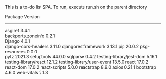 This is a to-do list SPA. To run, execute run.sh on the parent directory

Package             		    Version
------------------- 		    -------
asgiref             		    3.4.1  
backports.zoneinfo  		    0.2.1  
Django              		    4.0.1  
django-cors-headers 		    3.11.0 
djangorestframework 	  	  3.13.1 
pip                 		    20.0.2 
pkg-resources               0.0.0  
pytz                  		  2021.3 
setuptools        			    44.0.0 
sqlparse            		    0.4.2 
testing-library/jest-dom	  5.16.1
testing-library/react		    12.1.2
testing-library/user-event	13.5.0
react						            17.0.2
react-dom					          17.0.2
react-scripts			         	5.0.0
reactstrap				         	8.9.0
axios					            	0.21.1
bootstrap					          4.6.0
web-vitals				        	2.1.3
